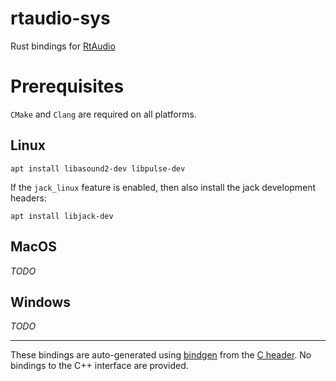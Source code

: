 # rtaudio-sys

Rust bindings for [RtAudio](https://github.com/thestk/rtaudio)

# Prerequisites

`CMake` and `Clang` are required on all platforms.

## Linux

```
apt install libasound2-dev libpulse-dev
```

If the `jack_linux` feature is enabled, then also install the jack development headers:
```
apt install libjack-dev
```

## MacOS

*TODO*

## Windows

*TODO*

---

These bindings are auto-generated using [bindgen](https://crates.io/crates/bindgen) from the [C header](https://github.com/thestk/rtaudio/blob/master/rtaudio_c.h). No bindings to the C++ interface are provided.